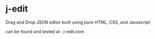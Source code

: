 # j-edit

Drag and Drop JSON editor built using pure HTML, CSS, and Javascript

can be found and tested at : j-edit.com
